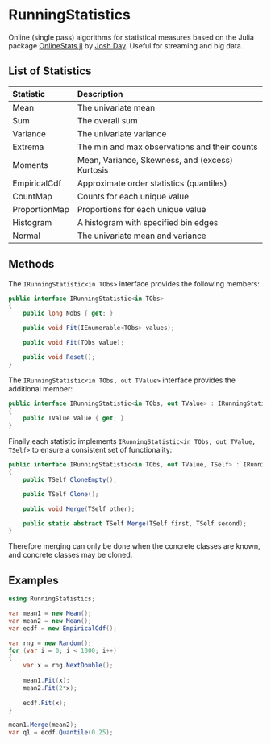 # RunningStatistics
Online (single pass) algorithms for statistical measures based on the Julia package 
[OnlineStats.jl](https://github.com/joshday/OnlineStats.jl) by [Josh Day](https://github.com/joshday). Useful for streaming and big data.

## List of Statistics

| Statistic        | Description                                     |
|:-----------------|:------------------------------------------------|
| Mean             | The univariate mean                             |
| Sum<T>           | The overall sum                                 |
| Variance         | The univariate variance                         |
| Extrema          | The min and max observations and their counts   |
| Moments          | Mean, Variance, Skewness, and (excess) Kurtosis |
| EmpiricalCdf     | Approximate order statistics (quantiles)        |
| CountMap<T>      | Counts for each unique value                    |
 | ProportionMap<T> | Proportions for each unique value               |
| Histogram        | A histogram with specified bin edges            |
| Normal           | The univariate mean and variance                |

## Methods

The `IRunningStatistic<in TObs>` interface provides the following members:

```csharp
public interface IRunningStatistic<in TObs>
{
    public long Nobs { get; }

    public void Fit(IEnumerable<TObs> values);

    public void Fit(TObs value);

    public void Reset();
}
```

The `IRunningStatistic<in TObs, out TValue>` interface provides the additional member:

```csharp
public interface IRunningStatistic<in TObs, out TValue> : IRunningStatistic<TObs>
{
    public TValue Value { get; }
}
```

Finally each statistic implements `IRunningStatistic<in TObs, out TValue, TSelf>` to ensure a consistent set of functionality:

```csharp
public interface IRunningStatistic<in TObs, out TValue, TSelf> : IRunningStatistic<TObs, TValue> where TSelf : IRunningStatistic<TObs, TValue, TSelf>
{
    public TSelf CloneEmpty();

    public TSelf Clone();

    public void Merge(TSelf other);

    public static abstract TSelf Merge(TSelf first, TSelf second);
}
```

Therefore merging can only be done when the concrete classes are known, and concrete classes may be cloned.

## Examples

```csharp
using RunningStatistics;

var mean1 = new Mean();
var mean2 = new Mean();
var ecdf = new EmpiricalCdf();

var rng = new Random();
for (var i = 0; i < 1000; i++)
{
    var x = rng.NextDouble();
    
    mean1.Fit(x);
    mean2.Fit(2*x);
    
    ecdf.Fit(x);
}

mean1.Merge(mean2);
var q1 = ecdf.Quantile(0.25);
```
